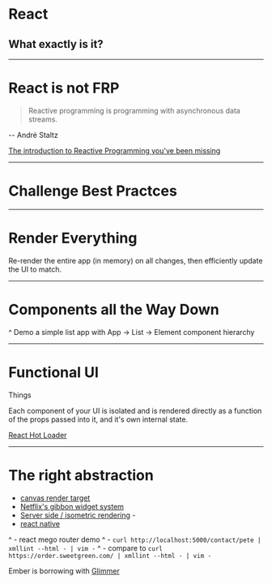 React
=====

What exactly is it?
-------------------

---

React is not FRP
================

> Reactive programming is programming with asynchronous data streams.

-- André Staltz

[The introduction to Reactive Programming you've been missing][]

[The introduction to Reactive Programming you've been missing]: https://gist.github.com/staltz/868e7e9bc2a7b8c1f754

---

Challenge Best Practces
=======================

----

Render Everything
=================

Re-render the entire app (in memory) on all changes, then efficiently update
the UI to match.

---

Components all the Way Down
===========================

^ Demo a simple list app with App -> List -> Element component hierarchy

---

Functional UI
=============

Things

Each component of your UI is isolated and is rendered directly as a function
of the props passed into it, and it's own internal state.

[React Hot Loader][]

[React Hot Loader]: https://gaearon.github.io/react-hot-loader/

---

The right abstraction
=====================

- [canvas render target][]
- [Netflix's gibbon widget system][]
- [Server side / isometric rendering][] -
- [react native][]

^ - react mego router demo
^ - `curl http://localhost:5000/contact/pete | xmllint --html - | vim -`
^ - compare to `curl https://order.sweetgreen.com/ | xmllint --html - | vim -`

Ember is borrowing with [Glimmer][]

[canvas render target]: http://engineering.flipboard.com/2015/02/mobile-web/
[Netflix's gibbon widget system]: http://conf.reactjs.com/schedule.html#beyond-the-dom-how-netflix-plans-to-enhance-your-television-experience
[react native]: https://facebook.github.io/react-native/
[Server side / isometric rendering]: https://github.com/mhart/react-server-example
[Glimmer]: https://github.com/emberjs/ember.js/pull/10501

